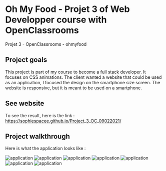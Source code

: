 # Oh My Food -  Projet 3 of Web Developper course with OpenClassrooms
Projet 3 - OpenClassrooms - ohmyfood

## Project goals

This project is part of my course to become a full stack developer. It focuses on CSS animations. The client wanted a website that could be used as an application, I focused the design on the smartphone size screen. The website is responsive, but it is meant to be used on a smartphone. 

## See website

To see the result, here is the link : https://sophiespacee.github.io/Project_3_OC_09022021/

## Project walkthrough

Here is what the application looks like : 

![application](/images/readme/1.png)
![application](/images/readme/2.png)
![application](/images/readme/3.png)
![application](/images/readme/4.png)
![application](/images/readme/5.png)
![application](/images/readme/6.png)
![application](/images/readme/7.png)



